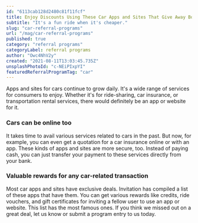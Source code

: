 ```yaml
---
id: "6113cab128d2480c81f11fcf"
title: Enjoy Discounts Using These Car Apps and Sites That Give Away Bonuses Through Referrals
subtitle: "It's a fun ride when it's cheaper."
slug: "car-referral-programs"
url: "/mag/car-referral-programs"
published: true
category: "referral programs"
categoryLabel: referral programs
author: "Owc4NhV2y"
created: "2021-08-11T13:03:45.735Z"
unsplashPhotoId: "c-NEiPIxpYI"
featuredReferralProgramTag: "car"
---
```

Apps and sites for cars continue to grow daily. It's a wide range of services for consumers to enjoy. Whether it's for ride-sharing, car insurance, or transportation rental services, there would definitely be an app or website for it.

### **Cars can be online too**

It takes time to avail various services related to cars in the past. But now, for example, you can even get a quotation for a car insurance online or with an app. These kinds of apps and sites are more secure, too. Instead of paying cash, you can just transfer your payment to these services directly from your bank.

### **Valuable rewards for any car-related transaction**

Most car apps and sites have exclusive deals. Invitation has compiled a list of these apps that have them. You can get various rewards like credits, ride vouchers, and gift certificates for inviting a fellow user to use an app or website. This list has the most famous ones. If you think we missed out on a great deal, let us know or submit a program entry to us today.